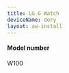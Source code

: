 ```yaml
---
title: LG G Watch
deviceName: dory
layout: aw-install
---
```

<div class="callout callout-info">
    <h4>Model number</h4>
    <p>W100</p>
</div>
